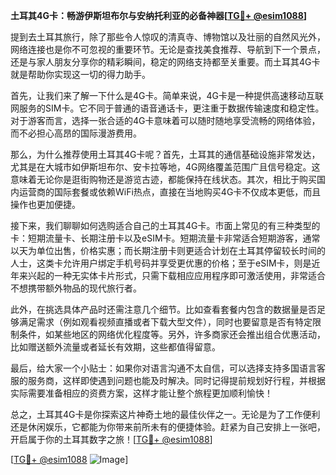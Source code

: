 **土耳其4G卡：畅游伊斯坦布尔与安纳托利亚的必备神器[[TG💪+ @esim1088](https://t.me/s/esim1088)]**

提到去土耳其旅行，除了那些令人惊叹的清真寺、博物馆以及壮丽的自然风光外，网络连接也是你不可忽视的重要环节。无论是查找美食推荐、导航到下一个景点，还是与家人朋友分享你的精彩瞬间，稳定的网络支持都至关重要。而土耳其4G卡就是帮助你实现这一切的得力助手。

首先，让我们来了解一下什么是4G卡。简单来说，4G卡是一种提供高速移动互联网服务的SIM卡。它不同于普通的语音通话卡，更注重于数据传输速度和稳定性。对于游客而言，选择一张合适的4G卡意味着可以随时随地享受流畅的网络体验，而不必担心高昂的国际漫游费用。

那么，为什么推荐使用土耳其4G卡呢？首先，土耳其的通信基础设施非常发达，尤其是在大城市如伊斯坦布尔、安卡拉等地，4G网络覆盖范围广且信号稳定。这意味着无论你是逛街购物还是游览古迹，都能保持在线状态。其次，相比于购买国内运营商的国际套餐或依赖WiFi热点，直接在当地购买4G卡不仅成本更低，而且操作也更加便捷。

接下来，我们聊聊如何选购适合自己的土耳其4G卡。市面上常见的有三种类型的卡：短期流量卡、长期注册卡以及eSIM卡。短期流量卡非常适合短期游客，通常以天为单位出售，价格实惠；而长期注册卡则更适合计划在土耳其停留较长时间的人士，这类卡允许用户绑定手机号码并享受更优惠的价格；至于eSIM卡，则是近年来兴起的一种无实体卡片形式，只需下载相应应用程序即可激活使用，非常适合不想携带额外物品的现代旅行者。

此外，在挑选具体产品时还需注意几个细节。比如查看套餐内包含的数据量是否足够满足需求（例如观看视频直播或者下载大型文件），同时也要留意是否有特定限制条件，如某些地区的网络优化程度等。另外，许多商家还会推出组合优惠活动，比如赠送额外流量或者延长有效期，这些都值得留意。

最后，给大家一个小贴士：如果你对语言沟通不太自信，可以选择支持多国语言客服的服务商，这样即使遇到问题也能及时解决。同时记得提前规划好行程，并根据实际需要准备相应的资费方案，这样才能让整个旅程更加顺利愉快！

总之，土耳其4G卡是你探索这片神奇土地的最佳伙伴之一。无论是为了工作便利还是休闲娱乐，它都能为你带来前所未有的便捷体验。赶紧为自己安排上一张吧，开启属于你的土耳其数字之旅！[[TG💪+ @esim1088](https://t.me/s/esim1088)]

[[TG💪+ @esim1088](https://t.me/s/esim1088) ![Image](https://i.postimg.cc/4NQfJmqS/Snipaste-2025-05-13-00-14-12.png)]